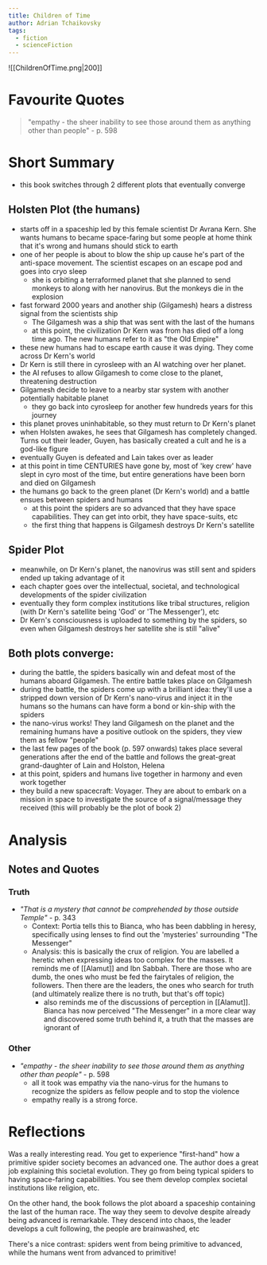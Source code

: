 ```yaml
---
title: Children of Time
author: Adrian Tchaikovsky
tags:
  - fiction
  - scienceFiction
---
```

![[ChildrenOfTime.png|200]]
# Favourite Quotes
> "empathy - the sheer inability to see those around them as anything other than people" - p. 598

# Short Summary
- this book switches through 2 different plots that eventually converge
## Holsten Plot (the humans)
- starts off in a spaceship led by this female scientist Dr Avrana Kern. She wants humans to became space-faring but some people at home think that it's wrong and humans should stick to earth
- one of her people is about to blow the ship up cause he's part of the anti-space movement. The scientist escapes on an escape pod and goes into cryo sleep
	- she is orbiting a terraformed planet that she planned to send monkeys to along with her nanovirus. But the monkeys die in the explosion
- fast forward 2000 years and another ship (Gilgamesh) hears a distress signal from the scientists ship
	- The Gilgamesh was a ship that was sent with the last of the humans
	- at this point, the civilization Dr Kern was from has died off a long time ago. The new humans refer to it as "the Old Empire"
- these new humans had to escape earth cause it was dying. They come across Dr Kern's world
- Dr Kern is still there in cyrosleep with an AI watching over her planet. 
- the AI refuses to allow Gilgamesh to come close to the planet, threatening destruction
- Gilgamesh decide to leave to a nearby star system with another potentially habitable planet
	- they go back into cyrosleep for another few hundreds years for this journey
- this planet proves uninhabitable, so they must return to Dr Kern's planet
- when Holsten awakes, he sees that Gilgamesh has completely changed. Turns out their leader, Guyen, has basically created a cult and he is a god-like figure
- eventually Guyen is defeated and Lain takes over as leader
- at this point in time CENTURIES have gone by, most of 'key crew' have slept in cyro most of the time, but entire generations have been born and died on Gilgamesh
- the humans go back to the green planet (Dr Kern's world) and a battle ensues between spiders and humans
	- at this point the spiders are so advanced that they have space capabilities. They can get into orbit, they have space-suits, etc
	- the first thing that happens is Gilgamesh destroys Dr Kern's satellite

## Spider Plot
- meanwhile, on Dr Kern's planet, the nanovirus was still sent and spiders ended up taking advantage of it
- each chapter goes over the intellectual, societal, and technological developments of the spider civilization
- eventually they form complex institutions like tribal structures, religion (with Dr Kern's satellite being 'God' or 'The Messenger'), etc
- Dr Kern's consciousness is uploaded to something by the spiders, so even when Gilgamesh destroys her satellite she is still "alive"

## Both plots converge:
- during the battle, the spiders basically win and defeat most of the humans aboard Gilgamesh. The entire battle takes place on Gilgamesh
- during the battle, the spiders come up with a brilliant idea: they'll use a stripped down version of Dr Kern's nano-virus and inject it in the humans so the humans can have form a bond or kin-ship with the spiders
- the nano-virus works! They land Gilgamesh on the planet and the remaining humans have a positive outlook on the spiders, they view them as fellow "people"
- the last few pages of the book (p. 597 onwards) takes place several generations after the end of the battle and follows the great-great grand-daughter of Lain and Holston, Helena
- at this point, spiders and humans live together in harmony and even work together
- they build a new spacecraft: Voyager. They are about to embark on a mission in space to investigate the source of a signal/message they received (this will probably be the plot of book 2)


# Analysis
## Notes and Quotes 
### Truth
- *"That is a mystery that cannot be comprehended by those outside Temple"* - p. 343
	- Context: Portia tells this to Bianca, who has been dabbling in heresy, specifically using lenses to find out the 'mysteries' surrounding "The Messenger"
	- Analysis: this is basically the crux of religion. You are labelled a heretic when expressing ideas too complex for the masses. It reminds me of [[Alamut]] and Ibn Sabbah. There are those who are dumb, the ones who must be fed the fairytales of religion, the followers. Then there are the leaders, the ones who search for truth (and ultimately realize there is no truth, but that's off topic)
		- also reminds me of the discussions of perception in [[Alamut]]. Bianca has now perceived "The Messenger" in a more clear way and discovered some truth behind it, a truth that the masses are ignorant of

### Other
- *"empathy - the sheer inability to see those around them as anything other than people"* - p. 598
	- all it took was empathy via the nano-virus for the humans to recognize the spiders as fellow people and to stop the violence
	- empathy really is a strong force.

# Reflections
Was a really interesting read. You get to experience "first-hand" how a primitive spider society becomes an advanced one. The author does a great job explaining this societal evolution. They go from being typical spiders to having space-faring capabilities. You see them develop complex societal institutions like religion, etc. 

On the other hand, the book follows the plot aboard a spaceship containing the last of the human race. The way they seem to devolve despite already being advanced is remarkable. They descend into chaos, the leader develops a cult following, the people are brainwashed, etc

There's a nice contrast: spiders went from being primitive to advanced, while the humans went from advanced to primitive!
